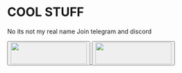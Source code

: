 # COOL STUFF
No its not my real name
Join telegram and discord

<a href="https://t.me/leaksurmom"> <button name="telegram" ><img src="https://ar.toneden.io/26034855/512a7f06-d404-4653-9981-ae3e6166e939" width="175" height="50"/></button> </a>
<a href="https://discord.gg/K3xfWqgQEW"> <button name="discord" ><img src="https://griffinandgargoyle.com/wp-content/uploads/2021/09/join-our-discord.png" width="175" height="50"/></button> </a>

